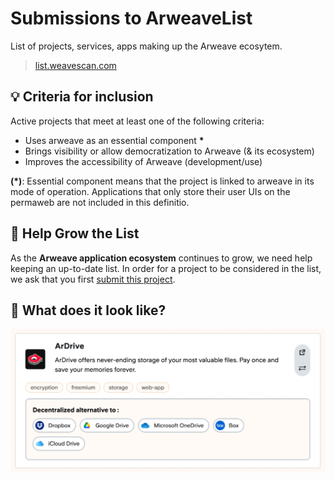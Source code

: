 # Submissions to ArweaveList

List of projects, services, apps making up the Arweave ecosytem.

> [list.weavescan.com](https://list.weavescan.com/)

## 💡 Criteria for inclusion

Active projects that meet at least one of the following criteria: 
- Uses arweave as an essential component __*__
- Brings visibility or allow democratization to Arweave (& its ecosystem) 
- Improves the accessibility of Arweave (development/use)

__(*)__: Essential component means that the project is linked to arweave in its mode of operation. Applications that only store their user UIs on the permaweb are not included in this definitio.

## 📨 Help Grow the List

As the __Arweave application ecosystem__ continues to grow, we need help keeping an up-to-date list. 
In order for a project to be considered in the list, we ask that you first [submit this project](https://github.com/nicolasverlhiac/arweave-list/issues/new?assignees=nicolasverlhiac&labels=&template=01-new-project-suggestion.yml&title=%F0%9F%93%A8+%5BNEW%5D%3A+).

## 👀 What does it look like?

![Preview](preview-example.png)

